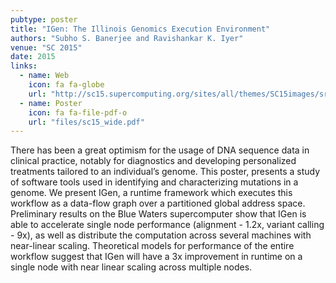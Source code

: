 ```yaml
---
pubtype: poster
title: "IGen: The Illinois Genomics Execution Environment"
authors: "Subho S. Banerjee and Ravishankar K. Iyer"
venue: "SC 2015"
date: 2015
links:
  - name: Web
    icon: fa fa-globe
    url: "http://sc15.supercomputing.org/sites/all/themes/SC15images/src_poster/src_poster_pages/spost159.html"
  - name: Poster
    icon: fa fa-file-pdf-o
    url: "files/sc15_wide.pdf"
---
```


There has been a great optimism for the usage of DNA sequence data in clinical practice, notably for diagnostics and
developing personalized treatments tailored to an individual’s genome. This poster, presents a study of software tools
used in identifying and characterizing mutations in a genome. We present IGen, a runtime framework which executes this
workflow as a data-flow graph over a partitioned global address space. Preliminary results on the Blue Waters
supercomputer show that IGen is able to accelerate single node performance (alignment - 1.2x, variant calling - 9x), as
well as distribute the computation across several machines with near-linear scaling. Theoretical models for performance
of the entire workflow suggest that IGen will have a 3x improvement in runtime on a single node with near linear scaling
across multiple nodes.
